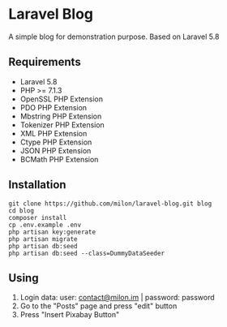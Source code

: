 # Laravel Blog

A simple blog for demonstration purpose. Based on Laravel 5.8

## Requirements

- Laravel 5.8
- PHP >= 7.1.3
- OpenSSL PHP Extension
- PDO PHP Extension
- Mbstring PHP Extension
- Tokenizer PHP Extension
- XML PHP Extension
- Ctype PHP Extension
- JSON PHP Extension
- BCMath PHP Extension


## Installation

```
git clone https://github.com/milon/laravel-blog.git blog
cd blog
composer install
cp .env.example .env
php artisan key:generate
php artisan migrate
php artisan db:seed
php artisan db:seed --class=DummyDataSeeder
```

## Using
1. Login data: user: contact@milon.im | password: password
2. Go to the "Posts" page and press "edit" button
3. Press "Insert Pixabay Button"

